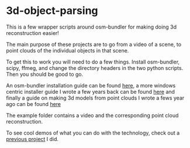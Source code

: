 # 3d-object-parsing

This is a few wrapper scripts around osm-bundler for making doing 3d reconstruction easier!

The main purpose of these projects are to go from a video of a scene, to point clouds of the individual objects in that scene.

To get this to work you will need to do a few things. Install osm-bundler, scipy, ffmeg, and change the directory headers in the two python scripts. Then you should be good to go.

An osm-bundler installation guide can be found [here](https://code.google.com/p/osm-bundler/wiki/InstallingRunningApplication),
a more windows centric installer guide I wrote a few years back can be found [here](https://docs.google.com/document/d/1nJNgV-KMxMjvZnSlLsdt8aoR6WnSmQjMxfqSZG0gsjw/edit?usp=sharing)
and finally a guide on making 3d models from point clouds I wrote a fews year ago can be found [here](https://docs.google.com/document/d/1kDlOnqkK1m8xxzZs5vqCHn5cUBJ-ftCyIm1bl2rFGQQ/edit?usp=sharing)

The example folder contains a video and the corresponding point cloud reconstruction. 

To see cool demos of what you can do with the technology, check out a [previous project](http://ctle.utah.edu/uset/students/bradway.php#pane4) I did. 
